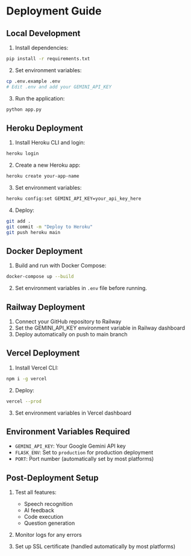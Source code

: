 # Deployment Guide

## Local Development

1. Install dependencies:
```bash
pip install -r requirements.txt
```

2. Set environment variables:
```bash
cp .env.example .env
# Edit .env and add your GEMINI_API_KEY
```

3. Run the application:
```bash
python app.py
```

## Heroku Deployment

1. Install Heroku CLI and login:
```bash
heroku login
```

2. Create a new Heroku app:
```bash
heroku create your-app-name
```

3. Set environment variables:
```bash
heroku config:set GEMINI_API_KEY=your_api_key_here
```

4. Deploy:
```bash
git add .
git commit -m "Deploy to Heroku"
git push heroku main
```

## Docker Deployment

1. Build and run with Docker Compose:
```bash
docker-compose up --build
```

2. Set environment variables in `.env` file before running.

## Railway Deployment

1. Connect your GitHub repository to Railway
2. Set the GEMINI_API_KEY environment variable in Railway dashboard
3. Deploy automatically on push to main branch

## Vercel Deployment

1. Install Vercel CLI:
```bash
npm i -g vercel
```

2. Deploy:
```bash
vercel --prod
```

3. Set environment variables in Vercel dashboard

## Environment Variables Required

- `GEMINI_API_KEY`: Your Google Gemini API key
- `FLASK_ENV`: Set to `production` for production deployment
- `PORT`: Port number (automatically set by most platforms)

## Post-Deployment Setup

1. Test all features:
   - Speech recognition
   - AI feedback
   - Code execution
   - Question generation

2. Monitor logs for any errors
3. Set up SSL certificate (handled automatically by most platforms)